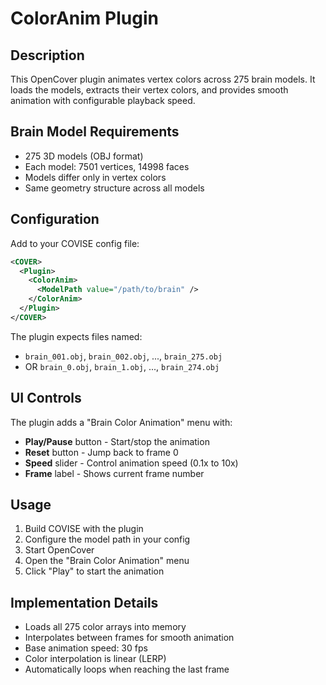 # ColorAnim Plugin

## Description
This OpenCover plugin animates vertex colors across 275 brain models. It loads the models, extracts their vertex colors, and provides smooth animation with configurable playback speed.

## Brain Model Requirements
- 275 3D models (OBJ format)
- Each model: 7501 vertices, 14998 faces
- Models differ only in vertex colors
- Same geometry structure across all models

## Configuration

Add to your COVISE config file:

```xml
<COVER>
  <Plugin>
    <ColorAnim>
      <ModelPath value="/path/to/brain" />
    </ColorAnim>
  </Plugin>
</COVER>
```

The plugin expects files named:
- `brain_001.obj`, `brain_002.obj`, ..., `brain_275.obj`
- OR `brain_0.obj`, `brain_1.obj`, ..., `brain_274.obj`

## UI Controls

The plugin adds a "Brain Color Animation" menu with:

- **Play/Pause** button - Start/stop the animation
- **Reset** button - Jump back to frame 0
- **Speed** slider - Control animation speed (0.1x to 10x)
- **Frame** label - Shows current frame number

## Usage

1. Build COVISE with the plugin
2. Configure the model path in your config
3. Start OpenCover
4. Open the "Brain Color Animation" menu
5. Click "Play" to start the animation

## Implementation Details

- Loads all 275 color arrays into memory
- Interpolates between frames for smooth animation
- Base animation speed: 30 fps
- Color interpolation is linear (LERP)
- Automatically loops when reaching the last frame
